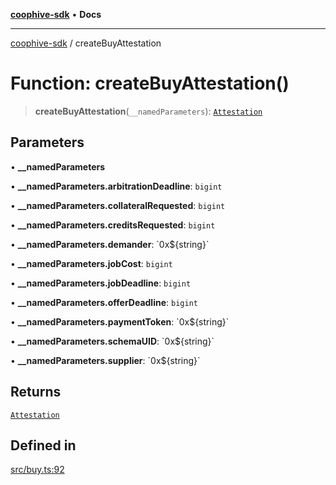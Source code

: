 [**coophive-sdk**](../README.md) • **Docs**

***

[coophive-sdk](../globals.md) / createBuyAttestation

# Function: createBuyAttestation()

> **createBuyAttestation**(`__namedParameters`): [`Attestation`](../type-aliases/Attestation.md)

## Parameters

• **\_\_namedParameters**

• **\_\_namedParameters.arbitrationDeadline**: `bigint`

• **\_\_namedParameters.collateralRequested**: `bigint`

• **\_\_namedParameters.creditsRequested**: `bigint`

• **\_\_namedParameters.demander**: \`0x$\{string\}\`

• **\_\_namedParameters.jobCost**: `bigint`

• **\_\_namedParameters.jobDeadline**: `bigint`

• **\_\_namedParameters.offerDeadline**: `bigint`

• **\_\_namedParameters.paymentToken**: \`0x$\{string\}\`

• **\_\_namedParameters.schemaUID**: \`0x$\{string\}\`

• **\_\_namedParameters.supplier**: \`0x$\{string\}\`

## Returns

[`Attestation`](../type-aliases/Attestation.md)

## Defined in

[src/buy.ts:92](https://github.com/CoopHive/coophive-sdk/blob/fb0b1c7d70f84a2f5c160ce2d3ac561dcfd4e590/src/buy.ts#L92)
